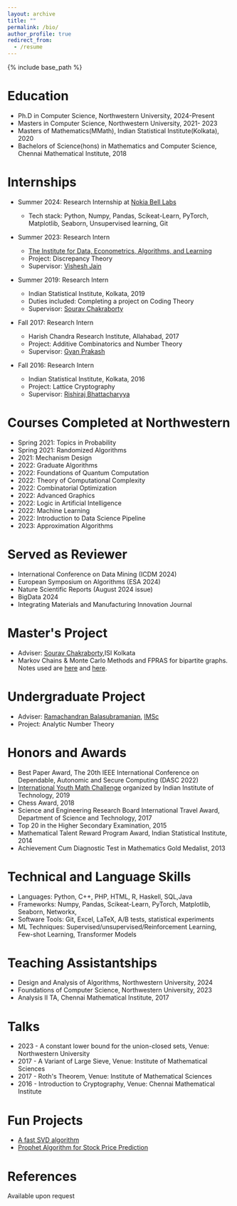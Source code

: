 ```yaml
---
layout: archive
title: ""
permalink: /bio/
author_profile: true
redirect_from:
  - /resume
---
```


{% include base_path %}

Education
======
* Ph.D in Computer Science, Northwestern University, 2024-Present
* Masters in Computer Science, Northwestern University, 2021- 2023
* Masters of Mathematics(MMath), Indian Statistical Institute(Kolkata), 2020
* Bachelors of Science(hons) in Mathematics and Computer Science, Chennai Mathematical Institute, 2018

Internships
======
* Summer 2024: Research Internship at [Nokia Bell Labs](https://www.bell-labs.com/research-innovation/ai-software-systems/)
  <!-- * Deployed a model based on Personalized Federated Learning and showed Autoencoder based model beats IFCA(strong supervised federated learning model) -->
  * Tech stack: Python, Numpy, Pandas, Scikeat-Learn, PyTorch, Matplotlib, Seaborn, Unsupervised learning, Git

* Summer 2023: Research Intern
  * [The Institute for Data, Econometrics, Algorithms, and Learning](https://www.ideal-institute.org/)
  * Project: Discrepancy Theory
  * Supervisor: [Vishesh Jain](https://jainvishesh.github.io/)

* Summer 2019: Research Intern
  * Indian Statistical Institute, Kolkata, 2019
  * Duties included: Completing a project on Coding Theory
  * Supervisor: [Sourav Chakraborty](https://www.isical.ac.in/~sourav/)

* Fall 2017: Research Intern
  * Harish Chandra Research Institute, Allahabad, 2017
  * Project: Additive Combinatorics and Number Theory
  * Supervisor: [Gyan Prakash](http://www.hri.res.in/people/Mathematics/gyan)

* Fall 2016: Research Intern
  * Indian Statistical Institute, Kolkata, 2016
  * Project: Lattice Cryptography
  * Supervisor: [Rishiraj Bhattacharyya](http://www.niser.ac.in/~rishi/)

Courses Completed at Northwestern
======
* Spring 2021: Topics in Probability
* Spring 2021: Randomized Algorithms
* 2021: Mechanism Design
* 2022: Graduate Algorithms
* 2022: Foundations of Quantum Computation
* 2022: Theory of Computational Complexity
* 2022: Combinatorial Optimization
* 2022: Advanced Graphics
* 2022: Logic in Artificial Intelligence
* 2022: Machine Learning
* 2022: Introduction to Data Science Pipeline
* 2023: Approximation Algorithms

Served as Reviewer
======

* International Conference on Data Mining (ICDM 2024)
* European Symposium on Algorithms (ESA 2024)
* Nature Scientific Reports (August 2024 issue)
* BigData 2024
* Integrating Materials and Manufacturing Innovation Journal

Master's Project
======
* Adviser: [Sourav Chakraborty](https://www.isical.ac.in/~sourav/),ISI Kolkata
* Markov Chains & Monte Carlo Methods and FPRAS for bipartite graphs. Notes used are [here](https://www.springer.com/gp/book/9783764369460) and [here](https://people.eecs.berkeley.edu/~sinclair/perm.pdf).

Undergraduate Project
======
* Adviser: [Ramachandran Balasubramanian](https://www.imsc.res.in/~balu/), [IMSc](https://www.imsc.res.in/)
* Project: Analytic Number Theory

Honors and Awards
======

* Best Paper Award, The 20th IEEE International Conference on Dependable, Autonomic and Secure Computing (DASC 2022)
* [International Youth Math Challenge](https://iymc.info/en/) organized by Indian Institute of Technology, 2019
* Chess Award, 2018
* Science and Engineering Research Board International Travel Award, Department of Science and Technology, 2017
* Top 20 in the Higher Secondary Examination, 2015
* Mathematical Talent Reward Program Award, Indian Statistical Institute, 2014
* Achievement Cum Diagnostic Test in Mathematics Gold Medalist, 2013

Technical and Language Skills
======

* Languages: Python, C++, PHP, HTML, R, Haskell, SQL,Java
* Frameworks: Numpy, Pandas, Scikeat-Learn, PyTorch, Matplotlib, Seaborn, Networkx,
* Software Tools: Git, Excel, LaTeX, A/B tests, statistical experiments
* ML Techniques: Supervised/unsupervised/Reinforcement Learning, Few-shot Learning, Transformer Models

Teaching Assistantships
======

* Design and Analysis of Algorithms, Northwestern University, 2024
* Foundations of Computer Science, Northwestern University, 2023
* Analysis II TA, Chennai Mathematical Institute, 2017

Talks
======

* 2023 - A constant lower bound for the union-closed sets, Venue: Northwestern University
* 2017 - A Variant of Large Sieve, Venue: Institute of Mathematical Sciences
* 2017 - Roth's Theorem, Venue: Institute of Mathematical Sciences
* 2016 - Introduction to Cryptography, Venue: Chennai Mathematical Institute

Fun Projects
======

* [A fast SVD algorithm](https://github.com/hellokayas/Some-Programming-Samples/blob/master/faster_SVD.py)
* [Prophet Algorithm for Stock Price Prediction](https://github.com/hellokayas/Some-Programming-Samples/blob/master/Stock.ipynb)

References
======

Available upon request

<!-- * [Sourav Chakraborty](https://www.isical.ac.in/~sourav/), ISI Kolkata

* [Mridul Nandi](https://www.isical.ac.in/~mridul/), ISI Kolkata

* [Neena Gupta](https://en.wikipedia.org/wiki/Neena_Gupta_(mathematician)), Indian Statistical Institute(Kolkata)

* [RV Ramamoorthie](https://www.stt.msu.edu/~ramamoor/), Michigan State University

* [Krishna Hanumanthu](https://www.cmi.ac.in/~krishna/), Chennai Mathematical Institute -->